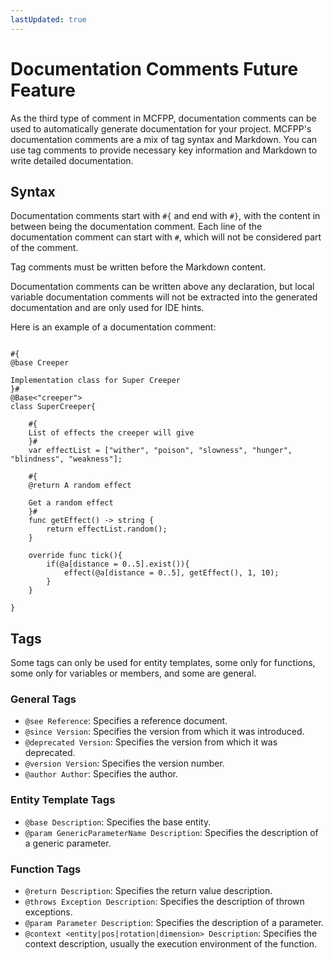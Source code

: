 ```yaml
---
lastUpdated: true
---
```


# Documentation Comments <Badge type="tip">Future Feature</Badge>

As the third type of comment in MCFPP, documentation comments can be used to automatically generate documentation for your project. MCFPP's documentation comments are a mix of tag syntax and Markdown. You can use tag comments to provide necessary key information and Markdown to write detailed documentation.

## Syntax

Documentation comments start with `#{` and end with `#}`, with the content in between being the documentation comment. Each line of the documentation comment can start with `#`, which will not be considered part of the comment.

Tag comments must be written before the Markdown content.

Documentation comments can be written above any declaration, but local variable documentation comments will not be extracted into the generated documentation and are only used for IDE hints.

Here is an example of a documentation comment:

```mcfpp

#{
@base Creeper

Implementation class for Super Creeper
}#
@Base<"creeper">
class SuperCreeper{

    #{
    List of effects the creeper will give
    }#
    var effectList = ["wither", "poison", "slowness", "hunger", "blindness", "weakness"];

    #{
    @return A random effect

    Get a random effect
    }#
    func getEffect() -> string {
        return effectList.random();
    }

    override func tick(){
        if(@a[distance = 0..5].exist()){
            effect(@a[distance = 0..5], getEffect(), 1, 10);
        }
    }

}
```

## Tags

Some tags can only be used for entity templates, some only for functions, some only for variables or members, and some are general.

### General Tags

- `@see Reference`: Specifies a reference document.
- `@since Version`: Specifies the version from which it was introduced.
- `@deprecated Version`: Specifies the version from which it was deprecated.
- `@version Version`: Specifies the version number.
- `@author Author`: Specifies the author.

### Entity Template Tags

- `@base Description`: Specifies the base entity.
- `@param GenericParameterName Description`: Specifies the description of a generic parameter.

### Function Tags

- `@return Description`: Specifies the return value description.
- `@throws Exception Description`: Specifies the description of thrown exceptions.
- `@param Parameter Description`: Specifies the description of a parameter.
- `@context <entity|pos|rotation|dimension> Description`: Specifies the context description, usually the execution environment of the function.
